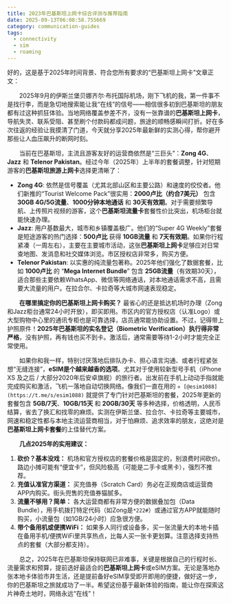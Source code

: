 ```yaml
---
title: 2023年巴基斯坦上网卡综合评测与推荐指南
date: 2025-09-13T06:08:58.755669
category: communication-guides
tags:
  - connectivity
  - sim
  - roaming
---
```


好的，这是基于2025年时间背景、符合您所有要求的“巴基斯坦上网卡”文章正文：

　　2025年9月的伊斯兰堡贝娜齐尔·布托国际机场，刚下飞机的我，第一件事不是找行李，而是急切地搜索能让我“在线”的信号——相信很多初到巴基斯坦的朋友都有过这种抓狂体验。当地网络覆盖参差不齐，没有一张靠谱的**巴基斯坦上网卡**，导航失灵、联系受阻、甚至刷个付款码都成问题，旅途的顺畅感瞬间打折。好在多次往返的经验让我摸清了门道，今天就分享2025年最新鲜的实测心得，帮你避开那些让人血压飙升的断网时刻。

　　当前在巴基斯坦，主流且游客友好的运营商依然是“三巨头”：**Zong 4G**、**Jazz** 和 **Telenor Pakistan**。经过今年（2025年）上半年的套餐调整，针对短期游客的**巴基斯坦旅游上网卡**选择更清晰了：

*   **Zong 4G**: 依然是信号覆盖（尤其北部山区和主要公路）和速度的佼佼者。他们新推的“Tourist Welcome Pack”很实用：**2000卢比（约合7美元）** 包含 **30GB 4G/5G流量**、**1000分钟本地通话** 和 **30天有效期**。对于需要频繁导航、上传照片视频的游客，这个**巴基斯坦流量卡**套餐性价比突出，机场柜台就能快速办理。
*   **Jazz**: 用户基数最大，城市和乡镇覆盖极广。他们的“Super 4G Weekly”套餐是短途游客的热门选择：**500卢比** 获得 **10GB流量** 和 **7天有效期**。如果你行程紧凑（一周左右），主要在主要城市活动，这张**巴基斯坦上网卡**足够应对日常查地图、发消息和社交媒体浏览。市区授权店非常多，购买方便。
*   **Telenor Pakistan**: 以实惠的纯流量包著称。2025年他们强化了数据套餐，比如 **1000卢比** 的 “**Mega Internet Bundle**” 包含 **25GB流量**（有效期30天），适合那些主要依赖WhatsApp、微信等网络通话，对本地通话需求不高，且需要大流量的用户。在拉合尔、卡拉奇等大城市网速表现稳定。

　　**在哪里搞定你的巴基斯坦上网卡购买？** 最省心的还是抵达机场时办理（Zong和Jazz柜台通常24小时开放），即买即用。市区内的官方授权店（认准Logo）或大型购物中心里的通讯专柜也是可靠选择，店员通常能协助设置。不过，记得带上护照原件！**2025年巴基斯坦的实名登记（Biometric Verification）执行得非常严格**，没有护照，再有钱也买不到卡。激活后，通常需要等待1-2小时才能完全正常使用。

　　如果你和我一样，特别讨厌落地后排队办卡、担心语言沟通、或者行程紧张想“无缝连接”，**eSIM是个越来越香的选项**。尤其对于使用较新型号手机（iPhone XS 及之后 / 大部分2020年后安卓旗舰）的旅行者。出发前在手机上动动手指就能完成购买和激活，飞机一落地自动切换网络。像我们一直在用的 `✈ [@esim1088](https://t.me/s/esim1088)` 就提供了专门针对巴基斯坦的套餐，2025年更新的套餐包含 **5GB/7天**、**10GB/15天** 和 **20GB/30天** 等多种选择，价格透明，人民币结算，省去了换汇和找零的麻烦。实测在伊斯兰堡、拉合尔、卡拉奇等主要城市，网速和稳定性都与本地主流运营商相当，对于怕麻烦、追求效率的朋友，这绝对是**巴基斯坦上网卡套餐**的上佳替代方案。

　　**几点2025年的实用建议：**
1.  **砍价？基本没戏：** 机场和官方授权店的套餐价格是固定的，别浪费时间砍价。路边小摊可能有“便宜卡”，但风险极高（可能是二手卡或黑卡），强烈不推荐。
2.  **充值认准官方渠道：** 买充值券（Scratch Card）务必在正规商店或运营商APP内购买。街头兜售的充值券猫腻多。
3.  **流量不够用？简单：** 各大运营商都有非常方便的数据叠加包（Data Bundle），用手机拨打特定代码（如Zong是`*222#`）或通过官方APP就能随时购买，小流量包（如1GB/24小时）应急很方便。
4.  **带个备用机或便携WiFi：** 如果多人同行或设备多，买一张流量大的本地卡插在备用手机/便携WiFi里共享热点，比每人买一张卡更划算。注意选择支持热点的套餐（大部分都支持）。

　　总之，2025年在巴基斯坦保持联网已非难事，关键是根据自己的行程时长、流量需求和预算，提前选好最适合的**巴基斯坦上网卡**或eSIM方案。无论是落地办张本地卡体验市井生活，还是提前备好eSIM享受即开即用的便捷，做好这一步，你的巴基斯坦之旅就成功了一半。希望这份基于最新体验的指南，能让你在探索这片神奇土地时，网络永远“在线”！